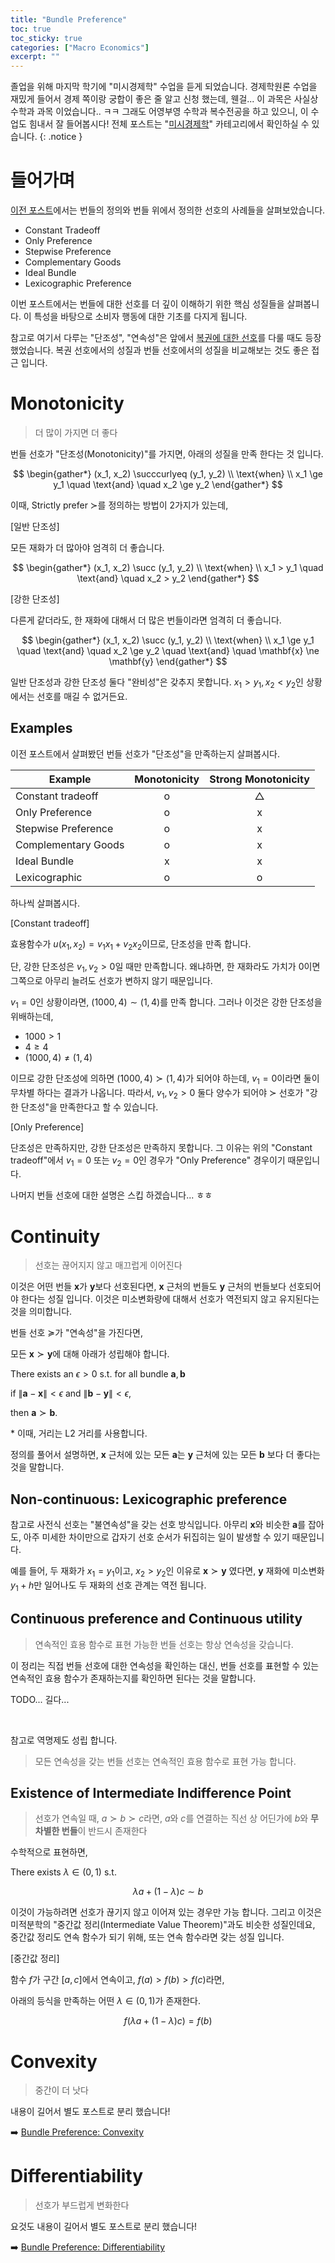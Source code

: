 ```yaml
---
title: "Bundle Preference"
toc: true
toc_sticky: true
categories: ["Macro Economics"]
excerpt: ""
---
```


졸업을 위해 마지막 학기에 "미시경제학" 수업을 듣게 되었습니다.
경제학원론 수업을 재밌게 들어서 경제 쪽이랑 궁합이 좋은 줄 알고 신청 했는데, 웬걸... 이 과목은 사실상 수학과 과목 이었습니다.. ㅋㅋ
그래도 어영부영 수학과 복수전공을 하고 있으니, 이 수업도 힘내서 잘 들어봅시다!
전체 포스트는 "[미시경제학](/categories/micro-economics)" 카테고리에서 확인하실 수 있습니다.
{: .notice }

# 들어가며

[이전 포스트](/2025/04/12/bundles-of-goods/)에서는 번들의 정의와 번들 위에서 정의한 선호의 사례들을 살펴보았습니다.

- Constant Tradeoff
- Only Preference
- Stepwise Preference
- Complementary Goods
- Ideal Bundle
- Lexicographic Preference

이번 포스트에서는 번들에 대한 선호를 더 깊이 이해하기 위한 핵심 성질들을 살펴봅니다. 이 특성을 바탕으로 소비자 행동에 대한 기초를 다지게 됩니다.

참고로 여기서 다루는 "단조성", "연속성"은 앞에서 [복권에 대한 선호](/2025/03/19/lotteries/)를 다룰 때도 등장 했었습니다. 복권 선호에서의 성질과 번들 선호에서의 성질을 비교해보는 것도 좋은 접근 입니다.

# Monotonicity

> 더 많이 가지면 더 좋다

번들 선호가 "단조성(Monotonicity)"를 가지면, 아래의 성질을 만족 한다는 것 입니다.

$$
\begin{gather*}
(x_1, x_2) \succcurlyeq (y_1, y_2) \\
\text{when} \\
x_1 \ge y_1
\quad \text{and} \quad
x_2 \ge y_2
\end{gather*}
$$

이때, Strictly prefer $\succ$를 정의하는 방법이 2가지가 있는데,

<div class="proof" markdown="1">

[일반 단조성]

모든 재화가 더 많아야 엄격히 더 좋습니다.

$$
\begin{gather*}
(x_1, x_2) \succ (y_1, y_2) \\
\text{when} \\
x_1 > y_1
\quad \text{and} \quad
x_2 > y_2
\end{gather*}
$$

</div>


<div class="proof" markdown="1">

[강한 단조성]

다른게 같더라도,
한 재화에 대해서 더 많은 번들이라면
엄격히 더 좋습니다.

$$
\begin{gather*}
(x_1, x_2) \succ (y_1, y_2) \\
\text{when} \\
x_1 \ge y_1
\quad \text{and} \quad
x_2 \ge y_2
\quad \text{and} \quad
\mathbf{x} \ne \mathbf{y}
\end{gather*}
$$

</div>

일반 단조성과 강한 단조성 둘다 "완비성"은 갖추지 못합니다. $x_1 > y_1, x_2 < y_2$인 상황에서는 선호를 매길 수 없거든요.

## Examples

이전 포스트에서 살펴봤던 번들 선호가 "단조성"을 만족하는지 살펴봅시다.

| Example | Monotonicity | Strong Monotonicity |
| - |:-:|:-:|
| Constant tradeoff | o | △ |
| Only Preference | o | x |
| Stepwise Preference | o | x |
| Complementary Goods | o | x |
| Ideal Bundle | x | x |
| Lexicographic | o | o |

하나씩 살펴봅시다.

<div class="proof" markdown="1">

[Constant tradeoff]

효용함수가 $u(x_1, x_2) = v_1x_1 + v_2x_2$이므로, 단조성을 만족 합니다.

단, 강한 단조성은 $v_1, v_2 > 0$일 때만 만족합니다. 왜냐하면, 한 재화라도 가치가 0이면 그쪽으로 아무리 늘려도 선호가 변하지 않기 때문입니다.

$v_1 = 0$인 상황이라면, $(1000, 4) \sim (1, 4)$를 만족 합니다.
그러나 이것은 강한 단조성을 위배하는데,

- $1000 > 1$
- $4 \ge 4$
- $(1000, 4) \ne (1, 4)$

이므로 강한 단조성에 의하면 $(1000, 4) \succ (1, 4)$가 되어야 하는데,
$v_1 = 0$이라면 둘이 무차별 하다는 결과가 나옵니다.
따라서, $v_1, v_2 > 0$ 둘다 양수가 되어야 $\succ$ 선호가 "강한 단조성"을 만족한다고 할 수 있습니다.

</div>

<div class="proof" markdown="1">

[Only Preference]

단조성은 만족하지만, 강한 단조성은 만족하지 못합니다. 그 이유는 위의 "Constant tradeoff"에서 $v_1 = 0$ 또는 $v_2 = 0$인 경우가 "Only Preference" 경우이기 때문입니다.

</div>

나머지 번들 선호에 대한 설명은 스킵 하겠습니다... ㅎㅎ


# Continuity

> 선호는 끊어지지 않고 매끄럽게 이어진다

이것은 어떤 번들 $\mathbf{x}$가 $\mathbf{y}$보다 선호된다면, $\mathbf{x}$ 근처의 번들도 $\mathbf{y}$ 근처의 번들보다 선호되어야 한다는 성질 입니다. 이것은 미소변화량에 대해서 선호가 역전되지 않고 유지된다는 것을 의미합니다.

<div class="definition" markdown="1">

번들 선호 $\succcurlyeq$가 "연속성"을 가진다면,

모든 $\mathbf{x} \succ \mathbf{y}$에 대해 아래가 성립해야 합니다.

There exists an $\epsilon > 0$ s.t. for all bundle $\mathbf{a}, \mathbf{b}$

if $\| \mathbf{a} - \mathbf{x} \| < \epsilon$ and $\| \mathbf{b} - \mathbf{y} \| < \epsilon$,

then $\mathbf{a} \succ \mathbf{b}$.

\* 이때, 거리는 L2 거리를 사용합니다.

</div>

정의를 풀어서 설명하면, $\mathbf{x}$ 근처에 있는 모든 $\mathbf{a}$는 $\mathbf{y}$ 근처에 있는 모든 $\mathbf{b}$ 보다 더 좋다는 것을 말합니다.


## Non-continuous: Lexicographic preference

참고로 사전식 선호는 "불연속성"을 갖는 선호 방식입니다. 아무리 $\mathbf{x}$와 비슷한 $\mathbf{a}$를 잡아도, 아주 미세한 차이만으로 갑자기 선호 순서가 뒤집히는 일이 발생할 수 있기 때문입니다.

예를 들어, 두 재화가 $x_1 = y_1$이고, $x_2 > y_2$인 이유로 $\mathbf{x} \succ \mathbf{y}$ 였다면, $\mathbf{y}$ 재화에 미소변화 $y_1 + h$만 일어나도 두 재화의 선호 관계는 역전 됩니다.


## Continuous preference and Continuous utility

> 연속적인 효용 함수로 표현 가능한 번들 선호는 항상 연속성을 갖습니다.

이 정리는 직접 번들 선호에 대한 연속성을 확인하는 대신, 번들 선호를 표현할 수 있는 연속적인 효용 함수가 존재하는지를 확인하면 된다는 것을 말합니다.

<div class="proof" markdown="1">

TODO... 길다...

</div>

<br/>

참고로 역명제도 성립 합니다.

> 모든 연속성을 갖는 번들 선호는 연속적인 효용 함수로 표현 가능 합니다.

## Existence of Intermediate Indifference Point

> 선호가 연속일 때, $a \succ b \succ c$라면,
> $a$와 $c$를 연결하는 직선 상 어딘가에 $b$와 **무차별한 번들**이 반드시 존재한다

수학적으로 표현하면,

<div class="theorem" markdown="1">

There exists $\lambda \in (0, 1)$ s.t.

$$
\lambda a + (1 - \lambda) c \sim b
$$

</div>

이것이 가능하려면 선호가 끊기지 않고 이어져 있는 경우만 가능 합니다. 그리고 이것은 미적분학의 "중간값 정리(Intermediate Value Theorem)"과도 비슷한 성질인데요, 중간값 정리도 연속 함수가 되기 위해, 또는 연속 함수라면 갖는 성질 입니다.

<div class="theorem" markdown="1">

[중간값 정리]

함수 $f$가 구간 $[a, c]$에서 연속이고, $f(a) > f(b) > f(c)$라면,

아래의 등식을 만족하는 어떤 $\lambda \in (0, 1)$가 존재한다.

$$
f(\lambda a + (1 - \lambda) c) = f(b)
$$

</div>

# Convexity

> 중간이 더 낫다

내용이 길어서 별도 포스트로 분리 했습니다!

➡️ [Bundle Preference: Convexity](/2025/04/14/bundle-preference-convexity/)

# Differentiability

> 선호가 부드럽게 변화한다

요것도 내용이 길어서 별도 포스트로 분리 했습니다!

➡️ [Bundle Preference: Differentiability](/2025/04/14/bundle-preference-differentiability/)
